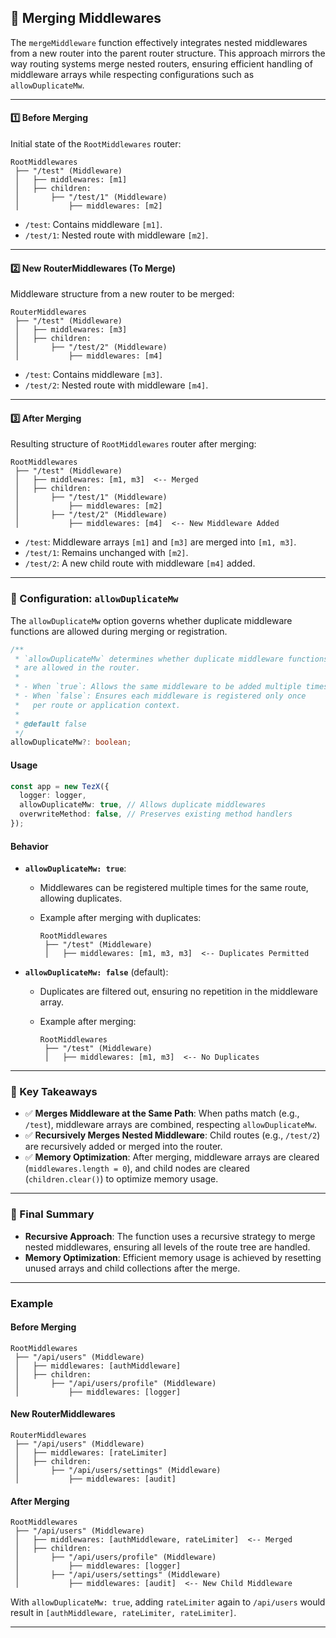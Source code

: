## **🚀 Merging Middlewares**

The `mergeMiddleware` function effectively integrates nested middlewares from a new router into the parent router structure. This approach mirrors the way routing systems merge nested routers, ensuring efficient handling of middleware arrays while respecting configurations such as `allowDuplicateMw`.

---

#### **1️⃣ Before Merging**

Initial state of the `RootMiddlewares` router:

```plaintext
RootMiddlewares
 ├── "/test" (Middleware)
 │   ├── middlewares: [m1]
 │   ├── children:
 │       ├── "/test/1" (Middleware)
 │           ├── middlewares: [m2]
```

- `/test`: Contains middleware `[m1]`.
- `/test/1`: Nested route with middleware `[m2]`.

---

#### **2️⃣ New RouterMiddlewares (To Merge)**

Middleware structure from a new router to be merged:

```plaintext
RouterMiddlewares
 ├── "/test" (Middleware)
 │   ├── middlewares: [m3]
 │   ├── children:
 │       ├── "/test/2" (Middleware)
 │           ├── middlewares: [m4]
```

- `/test`: Contains middleware `[m3]`.
- `/test/2`: Nested route with middleware `[m4]`.

---

#### **3️⃣ After Merging**

Resulting structure of `RootMiddlewares` router after merging:

```plaintext
RootMiddlewares
 ├── "/test" (Middleware)
 │   ├── middlewares: [m1, m3]  <-- Merged
 │   ├── children:
 │       ├── "/test/1" (Middleware)
 │           ├── middlewares: [m2]
 │       ├── "/test/2" (Middleware)
 │           ├── middlewares: [m4]  <-- New Middleware Added
```

- `/test`: Middleware arrays `[m1]` and `[m3]` are merged into `[m1, m3]`.
- `/test/1`: Remains unchanged with `[m2]`.
- `/test/2`: A new child route with middleware `[m4]` added.

---

### **🔧 Configuration: `allowDuplicateMw`**

The `allowDuplicateMw` option governs whether duplicate middleware functions are allowed during merging or registration.

```typescript
/**
 * `allowDuplicateMw` determines whether duplicate middleware functions
 * are allowed in the router.
 *
 * - When `true`: Allows the same middleware to be added multiple times.
 * - When `false`: Ensures each middleware is registered only once
 *   per route or application context.
 *
 * @default false
 */
allowDuplicateMw?: boolean;
```

#### **Usage**

```typescript
const app = new TezX({
  logger: logger,
  allowDuplicateMw: true, // Allows duplicate middlewares
  overwriteMethod: false, // Preserves existing method handlers
});
```

#### **Behavior**

- **`allowDuplicateMw: true`**:

  - Middlewares can be registered multiple times for the same route, allowing duplicates.
  - Example after merging with duplicates:

    ```plaintext
    RootMiddlewares
     ├── "/test" (Middleware)
     │   ├── middlewares: [m1, m3, m3]  <-- Duplicates Permitted
    ```

- **`allowDuplicateMw: false`** (default):

  - Duplicates are filtered out, ensuring no repetition in the middleware array.
  - Example after merging:

    ```plaintext
    RootMiddlewares
     ├── "/test" (Middleware)
     │   ├── middlewares: [m1, m3]  <-- No Duplicates
    ```

---

### **🔑 Key Takeaways**

- ✅ **Merges Middleware at the Same Path**: When paths match (e.g., `/test`), middleware arrays are combined, respecting `allowDuplicateMw`.
- ✅ **Recursively Merges Nested Middleware**: Child routes (e.g., `/test/2`) are recursively added or merged into the router.
- ✅ **Memory Optimization**: After merging, middleware arrays are cleared (`middlewares.length = 0`), and child nodes are cleared (`children.clear()`) to optimize memory usage.

---

### **🌟 Final Summary**

- **Recursive Approach**: The function uses a recursive strategy to merge nested middlewares, ensuring all levels of the route tree are handled.
- **Memory Optimization**: Efficient memory usage is achieved by resetting unused arrays and child collections after the merge.

---

### **Example**

#### **Before Merging**

```plaintext
RootMiddlewares
 ├── "/api/users" (Middleware)
 │   ├── middlewares: [authMiddleware]
 │   ├── children:
 │       ├── "/api/users/profile" (Middleware)
 │           ├── middlewares: [logger]
```

#### **New RouterMiddlewares**

```plaintext
RouterMiddlewares
 ├── "/api/users" (Middleware)
 │   ├── middlewares: [rateLimiter]
 │   ├── children:
 │       ├── "/api/users/settings" (Middleware)
 │           ├── middlewares: [audit]
```

#### **After Merging**

```plaintext
RootMiddlewares
 ├── "/api/users" (Middleware)
 │   ├── middlewares: [authMiddleware, rateLimiter]  <-- Merged
 │   ├── children:
 │       ├── "/api/users/profile" (Middleware)
 │           ├── middlewares: [logger]
 │       ├── "/api/users/settings" (Middleware)
 │           ├── middlewares: [audit]  <-- New Child Middleware
```

With `allowDuplicateMw: true`, adding `rateLimiter` again to `/api/users` would result in `[authMiddleware, rateLimiter, rateLimiter]`.

---
